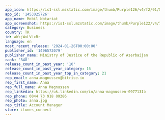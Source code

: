 ```yaml
---
app_icon: https://is1-ssl.mzstatic.com/image/thumb/Purple126/v4/f2/91/5a/f2915a68-5656-0b9b-0b21-77efcf4befe4/AppIcon-0-1x_U007emarketing-0-0-0-10-0-0-sRGB-85-220.png/1024x1024bb.png
app_id: '1453025726'
app_name: Mobil Notariat
app_screenshot: https://is1-ssl.mzstatic.com/image/thumb/Purple122/v4/7f/47/1e/7f471e73-9f7a-df5b-8607-7c6d8dfdfee1/fc42ab67-32cc-402a-ac64-71b8fe34cfe4_Simulator_Screen_Shot_-_iPhone_11_Pro_Max_-_2022-03-09_at_17.01.50.png/1242x2688bb.png
category: Business
country: TR
id: aWzjWvLVLxBr
language: en
most_recent_release: '2024-01-26T00:00:00'
publisher_id: '1496572079'
publisher_name: Ministry of Justice of the Republic of Azerbaijan
rank: '348'
release_count_in_past_year: '10'
release_count_in_past_year_category: 16
release_count_in_past_year_top_in_category: 21
rep_email: anna.magnussen@bitrise.io
rep_first_name: Anna
rep_full_name: Anna Magnussen
rep_linkedin: https://uk.linkedin.com/in/anna-magnussen-0977131b
rep_phone: 0044 73 918 00286
rep_photo: anna.jpg
rep_title: Account Manager
store: itunes_connect
---
```

